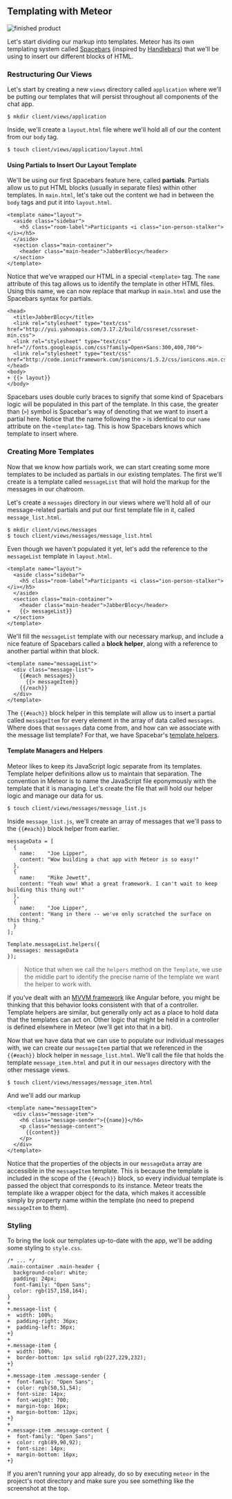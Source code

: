 ## Templating with Meteor

![finished product](https://dl.dropboxusercontent.com/u/10788831/Meteor%20Chat%20Assets/finished_screenshot_03_without_submit.png)

Let's start dividing our markup into templates. Meteor has its own templating system called [Spacebars](https://github.com/meteor/meteor/blob/devel/packages/spacebars/README.md) (inspired by [Handlebars](http://handlebarsjs.com/)) that we'll be using to insert our different blocks of HTML.

### Restructuring Our Views

Let's start by creating a new `views` directory called `application` where we'll be putting our templates that will persist throughout all components of the chat app.

```bash(Terminal)
$ mkdir client/views/application
```

Inside, we'll create a `layout.html` file where we'll hold all of our the content from our `body` tag.

```bash(Terminal)
$ touch client/views/application/layout.html
```

#### Using Partials to Insert Our Layout Template

We'll be using our first Spacebars feature here, called __partials__. Partials allow us to put HTML blocks (usually in separate files) within other templates. In `main.html`, let's take out the content we had in between the `body` tags and put it into `layout.html`.

```HTML(layout.html)
<template name="layout">
  <aside class="sidebar">
    <h5 class="room-label">Participants <i class="ion-person-stalker"></i></h5>
  </aside>
  <section class="main-container">
    <header class="main-header">JabberBlocy</header>
  </section>
</template>
```

Notice that we've wrapped our HTML in a special `<template>` tag. The `name` attribute of this tag allows us to identify the template in other HTML files. Using this name, we can now replace that markup in `main.html` and use the Spacebars syntax for partials.

```HTML(main.html)
<head>
  <title>JabberBlocy</title>
  <link rel="stylesheet" type="text/css" href="http://yui.yahooapis.com/3.17.2/build/cssreset/cssreset-min.css">
  <link rel="stylesheet" type="text/css" href="//fonts.googleapis.com/css?family=Open+Sans:300,400,700">
  <link rel="stylesheet" type="text/css" href="http://code.ionicframework.com/ionicons/1.5.2/css/ionicons.min.css">
</head>
<body>
+ {{> layout}}
</body>
```

Spacebars uses double curly braces to signify that some kind of Spacebars logic will be populated in this part of the template. In this case, the greater than (`>`) symbol is Spacebar's way of denoting that we want to insert a partial here. Notice that the name following the `>` is identical to our `name` attribute on the `<template>` tag. This is how Spacebars knows which template to insert where.

### Creating More Templates

Now that we know how partials work, we can start creating some more templates to be included as partials in our existing templates. The first we'll create is a template called `messageList` that will hold the markup for the messages in our chatroom.

Let's create a `messages` directory in our views where we'll hold all of our message-related partials and put our first template file in it, called `message_list.html`.

```bash(Terminal)
$ mkdir client/views/messages
$ touch client/views/messages/message_list.html
```

Even though we haven't populated it yet, let's add the reference to the `messageList` template in `layout.html`.

```html(client/views/application/layout.html)
<template name="layout">
  <aside class="sidebar">
    <h5 class="room-label">Participants <i class="ion-person-stalker"></i></h5>
  </aside>
  <section class="main-container">
    <header class="main-header">JabberBlocy</header>
+   {{> messageList}}
  </section>
</template>
```

We'll fill the `messageList` template with our necessary markup, and include a nice feature of Spacebars called a __block helper__, along with a reference to another partial within that block.

```html(client/views/messages/message_list.html)
<template name="messageList">
  <div class="message-list">
    {{#each messages}}
      {{> messageItem}}
    {{/each}}
  </div>
</template>
```

The `{{#each}}` block helper in this template will allow us to insert a partial called `messageItem` for every element in the array of data called `messages`. Where does that `messages` data come from, and how can we associate with the message list template? For that, we have Spacebar's [template helpers](http://docs.meteor.com/#template_helpers).

#### Template Managers and Helpers

Meteor likes to keep its JavaScript logic separate from its templates. Template helper definitions allow us to maintain that separation. The convention in Meteor is to name the JavaScript file eponymously with the template that it is managing. Let's create the file that will hold our helper logic and manage our data for us.

```bash(Terminal)
$ touch client/views/messages/message_list.js
```

Inside `message_list.js`, we'll create an array of messages that we'll pass to the `{{#each}}` block helper from earlier.

```js(client/views/messages/message_list.js)
messageData = [
  {
    name:    "Joe Lipper",
    content: "Wow building a chat app with Meteor is so easy!"
  },
  {
    name:    "Mike Jewett",
    content: "Yeah wow! What a great framework. I can't wait to keep building this thing out!"
  },
  {
    name:    "Joe Lipper",
    content: "Hang in there -- we've only scratched the surface on this thing."
  }
];

Template.messageList.helpers({
  messages: messageData
});
```

>Notice that when we call the `helpers` method on the `Template`, we use the middle part to identify the precise name of the template we want the helper to work with.

If you've dealt with an [MVVM framework](http://en.wikipedia.org/wiki/Model_View_ViewModel) like Angular before, you might be thinking that this behavior looks consistent with that of a controller. Template helpers are similar, but generally only act as a place to hold data that the templates can act on. Other logic that might be held in a controller is defined elsewhere in Meteor (we'll get into that in a bit).

Now that we have data that we can use to populate our individual messages with, we can create our `messageItem` partial that we referenced in the `{{#each}}` block helper in `message_list.html`. We'll call the file that holds the template `message_item.html` and put it in our `messages` directory with the other message views.

```bash(Terminal)
$ touch client/views/messages/message_item.html
```

And we'll add our markup

```HTML(client/views/messages/message_item.html)
<template name="messageItem">
  <div class="message-item">
    <h6 class="message-sender">{{name}}</h6>
    <p class="message-content">
      {{content}}
    </p>
  </div>
</template>
```

Notice that the properties of the objects in our `messageData` array are accessible in the `messageItem` template. This is because the template is included in the scope of the `{{#each}}` block, so every individual template is passed the object that corresponds to its instance. Meteor treats the template like a wrapper object for the data, which makes it accessible simply by property name within the template (no need to prepend `messageItem` to them).

### Styling

To bring the look our templates up-to-date with the app, we'll be adding some styling to `style.css`.

```css(client/stylesheets/styles.css)
/* ... */
.main-container .main-header {
  background-color: white;
  padding: 24px;
  font-family: "Open Sans";
  color: rgb(157,158,164);
}
+
+.message-list {
+  width: 100%;
+  padding-right: 36px;
+  padding-left: 36px;
+}
+
+.message-item {
+  width: 100%;
+  border-bottom: 1px solid rgb(227,229,232);
+}
+
+.message-item .message-sender {
+  font-family: "Open Sans";
+  color: rgb(50,51,54);
+  font-size: 14px;
+  font-weight: 700;
+  margin-top: 16px;
+  margin-bottom: 12px;
+}
+
+.message-item .message-content {
+  font-family: "Open Sans";
+  color: rgb(89,90,92);
+  font-size: 14px;
+  margin-bottom: 16px;
+}
```

If you aren't running your app already, do so by executing `meteor` in the project's root directory and make sure you see something like the screenshot at the top.
